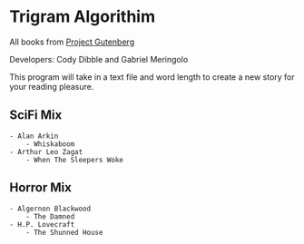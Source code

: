 # Trigram Algorithim

All books from [Project Gutenberg](https://www.gutenberg.org)

Developers: Cody Dibble and Gabriel Meringolo

This program will take in a text file and word length to create a new story for your reading pleasure.

## SciFi Mix
    - Alan Arkin
        - Whiskaboom
    - Arthur Leo Zagat
        - When The Sleepers Woke

## Horror Mix
    - Algernon Blackwood
        - The Damned
    - H.P. Lovecraft
        - The Shunned House